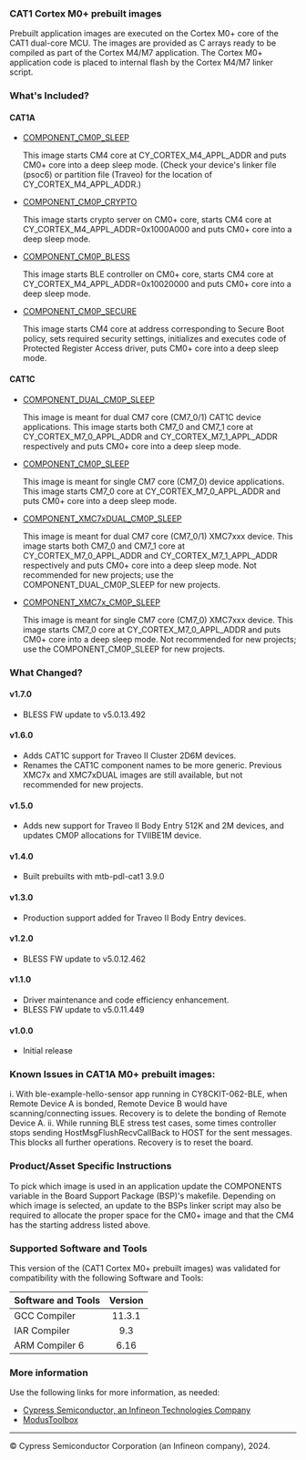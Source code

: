 ### CAT1 Cortex M0+ prebuilt images
Prebuilt application images are executed on the Cortex M0+ core of the CAT1 dual-core MCU. The images are provided as C arrays ready to be compiled as part of the Cortex M4/M7 application. The Cortex M0+ application code is placed to internal flash by the Cortex M4/M7 linker script.

### What's Included?

#### CAT1A

* [COMPONENT_CM0P_SLEEP](./COMPONENT_CAT1A/COMPONENT_CM0P_SLEEP/README.md)

    This image starts CM4 core at CY_CORTEX_M4_APPL_ADDR
    and puts CM0+ core into a deep sleep mode.  (Check your device's
    linker file (psoc6) or partition file (Traveo) for the
    location of CY_CORTEX_M4_APPL_ADDR.)

* [COMPONENT_CM0P_CRYPTO](./COMPONENT_CAT1A/COMPONENT_CM0P_CRYPTO/README.md)

    This image starts crypto server on CM0+ core,
    starts CM4 core at CY_CORTEX_M4_APPL_ADDR=0x1000A000
    and puts CM0+ core into a deep sleep mode.

* [COMPONENT_CM0P_BLESS](./COMPONENT_CAT1A/COMPONENT_CM0P_BLESS/README.md)

    This image starts BLE controller on CM0+ core,
    starts CM4 core at CY_CORTEX_M4_APPL_ADDR=0x10020000
    and puts CM0+ core into a deep sleep mode.

* [COMPONENT_CM0P_SECURE](./COMPONENT_CAT1A/COMPONENT_CM0P_SECURE/README.md)

    This image starts CM4 core at address corresponding
    to Secure Boot policy, sets required security settings,
    initializes and executes code of Protected Register Access
    driver, puts CM0+ core into a deep sleep mode.

#### CAT1C

* [COMPONENT_DUAL_CM0P_SLEEP](./COMPONENT_CAT1C/COMPONENT_DUAL_CM0P_SLEEP/README.md)

    This image is meant for dual CM7 core (CM7_0/1) CAT1C device applications. This image starts both CM7_0 and CM7_1 core at CY_CORTEX_M7_0_APPL_ADDR and CY_CORTEX_M7_1_APPL_ADDR respectively and puts CM0+ core into a deep sleep mode.

* [COMPONENT_CM0P_SLEEP](./COMPONENT_CAT1C/COMPONENT_CM0P_SLEEP/README.md)

    This image is meant for single CM7 core (CM7_0) device applications. This image starts CM7_0 core at CY_CORTEX_M7_0_APPL_ADDR and puts CM0+ core into a deep sleep mode.

* [COMPONENT_XMC7xDUAL_CM0P_SLEEP](./COMPONENT_CAT1C/COMPONENT_XMC7xDUAL_CM0P_SLEEP/README.md)

    This image is meant for dual CM7 core (CM7_0/1) XMC7xxx device. This image starts both CM7_0 and CM7_1 core at CY_CORTEX_M7_0_APPL_ADDR and CY_CORTEX_M7_1_APPL_ADDR respectively and puts CM0+ core into a deep sleep mode.  Not recommended for new projects; use the COMPONENT_DUAL_CM0P_SLEEP for new projects.

* [COMPONENT_XMC7x_CM0P_SLEEP](./COMPONENT_CAT1C/COMPONENT_XMC7x_CM0P_SLEEP/README.md)

    This image is meant for single CM7 core (CM7_0) XMC7xxx device. This image starts CM7_0 core at CY_CORTEX_M7_0_APPL_ADDR and puts CM0+ core into a deep sleep mode.  Not recommended for new projects; use the COMPONENT_CM0P_SLEEP for new projects.

### What Changed?

#### v1.7.0
* BLESS FW update to v5.0.13.492
#### v1.6.0
* Adds CAT1C support for Traveo II Cluster 2D6M devices.
* Renames the CAT1C component names to be more generic.  Previous XMC7x and XMC7xDUAL images are still available, but not recommended for new projects.
#### v1.5.0
* Adds new support for Traveo II Body Entry 512K and 2M devices, and updates CM0P allocations for TVIIBE1M device.
#### v1.4.0
* Built prebuilts with mtb-pdl-cat1 3.9.0
#### v1.3.0
* Production support added for Traveo II Body Entry devices.
#### v1.2.0
* BLESS FW update to v5.0.12.462
#### v1.1.0
* Driver maintenance and code efficiency enhancement.
* BLESS FW update to v5.0.11.449
#### v1.0.0
* Initial release

### Known Issues in CAT1A M0+ prebuilt images:
   i.  With ble-example-hello-sensor app running in CY8CKIT-062-BLE, when Remote Device A is bonded, Remote Device B would have scanning/connecting issues.
       Recovery is to delete the bonding of Remote Device A.
   ii. While running BLE stress test cases, some times controller stops sending HostMsgFlushRecvCallBack to HOST for the sent messages. This blocks all further operations.
       Recovery is to reset the board.

### Product/Asset Specific Instructions
To pick which image is used in an application update the COMPONENTS variable in the Board Support Package (BSP)'s makefile. Depending on which image is selected, an update to the BSPs linker script may also be required to allocate the proper space for the CM0+ image and that the CM4 has the starting address listed above.

### Supported Software and Tools
This version of the (CAT1 Cortex M0+ prebuilt images) was validated for compatibility with the following Software and Tools:

| Software and Tools                        | Version |
| :---                                      | :----:  |
| GCC Compiler                              | 11.3.1  |
| IAR Compiler                              | 9.3     |
| ARM Compiler 6                            | 6.16    |

### More information
Use the following links for more information, as needed:
* [Cypress Semiconductor, an Infineon Technologies Company](http://www.infineon.com)
* [ModusToolbox](https://www.cypress.com/products/modustoolbox-software-environment)

---
© Cypress Semiconductor Corporation (an Infineon company), 2024.

